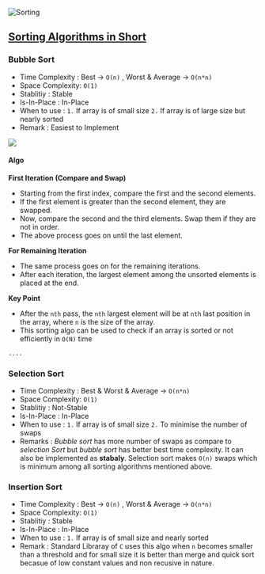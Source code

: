 ![Sorting](https://assets.leetcode.com/users/images/d77e0a7c-ebcd-465a-b0e5-0c9c60f8f2ed_1627063716.2876947.png)

## [Sorting Algorithms in Short](https://leetcode.com/discuss/general-discussion/754949/sorting-algorithms-in-short)

### Bubble Sort

* Time Complexity : Best → `O(n)` , Worst & Average → `O(n*n)`
* Space Complexity: `O(1)`
* Stablitiy       : Stable
* Is-In-Place     : In-Place
* When to use     : `1.` If array is of small size `2.` If array is of large size but nearly sorted
* Remark          : Easiest to Implement

![](https://assets.leetcode.com/users/images/d9e92ea5-1374-47ea-a18b-3056c14f3670_1627064875.6981823.gif)

#### Algo

**First Iteration (Compare and Swap)**

* Starting from the first index, compare the first and the second elements.
* If the first element is greater than the second element, they are swapped.
* Now, compare the second and the third elements. Swap them if they are not in order.
* The above process goes on until the last element.

**For Remaining Iteration**

* The same process goes on for the remaining iterations.
* After each iteration, the largest element among the unsorted elements is placed at the end.

**Key Point**

* After the `nth` pass, the `nth` largest element will be at `nth` last position in the array, where `n` is the size of the array.
* This sorting algo can be used to check if an array is sorted or not efficiently in `O(N)` time

```py
....
```

### Selection Sort

* Time Complexity : Best & Worst & Average → `O(n*n)`
* Space Complexity: `O(1)` 
* Stablitiy       : Not-Stable
* Is-In-Place     : In-Place
* When to use     : `1.` If array is of small size `2.` To minimise the number of swaps
* Remarks         : *Bubble sort* has more number of swaps as compare to *selection Sort* but *bubble sort* has better best time complexity. It can also be implemented as **stabaly**. Selection sort makes `O(n)` swaps which is minimum among all sorting algorithms mentioned above.	

### Insertion Sort

* Time Complexity : Best → `O(n)` , Worst & Average → `O(n*n)`
* Space Complexity: `O(1)` 
* Stablitiy       : Stable
* Is-In-Place     : In-Place
* When to use     : `1.` If array is of small size and nearly sorted
* Remark          : Standard Libraray of `C` uses this algo when `n` becomes smaller than a threshold and for small size it is better than merge and quick sort becasue of low constant values and non recusive in nature.
				 
				 
				 
